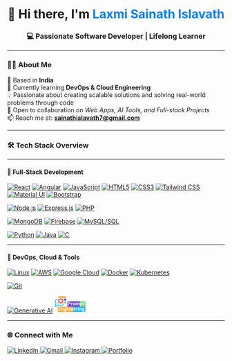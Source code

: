<h1 align="center">👋 Hi there, I'm <span style="color:#007FFF;">Laxmi Sainath Islavath</span></h1>
<h3 align="center">💻 Passionate Software Developer | Lifelong Learner</h3>

---

### 👨‍💻 About Me

<p align="left">
  🚩 Based in <strong>India</strong><br>
  📘 Currently learning <strong>DevOps & Cloud Engineering</strong><br>
  💡 Passionate about creating scalable solutions and solving real-world problems through code<br>
  🤝 Open to collaboration on <em>Web Apps, AI Tools, and Full-stack Projects</em><br>
  📫 Reach me at: <a href="mailto:sainathislavath7@gmail.com"><strong>sainathislavath7@gmail.com</strong></a>
</p>

---

### 🛠 Tech Stack Overview

---

#### 🧩 Full-Stack Development
<p>
  <!-- Frontend -->
  <a href="https://reactjs.org/" target="_blank"><img src="https://cdn.jsdelivr.net/gh/devicons/devicon/icons/react/react-original.svg" height="40" title="React"/></a>
  <a href="https://angular.io/" target="_blank"><img src="https://cdn.jsdelivr.net/gh/devicons/devicon/icons/angular/angular-original.svg" height="40" title="Angular"/></a>
  <a href="https://www.javascript.com/" target="_blank"><img src="https://cdn.jsdelivr.net/gh/devicons/devicon/icons/javascript/javascript-original.svg" height="40" title="JavaScript"/></a>
  <a href="https://developer.mozilla.org/en-US/docs/Web/HTML" target="_blank"><img src="https://cdn.jsdelivr.net/gh/devicons/devicon/icons/html5/html5-original.svg" height="40" title="HTML5"/></a>
  <a href="https://developer.mozilla.org/en-US/docs/Web/CSS" target="_blank"><img src="https://cdn.jsdelivr.net/gh/devicons/devicon/icons/css3/css3-original.svg" height="40" title="CSS3"/></a>
  <a href="https://tailwindcss.com/" target="_blank"><img src="https://icon.icepanel.io/Technology/svg/Tailwind-CSS.svg" height="40" title="Tailwind CSS"/></a>
  <a href="https://mui.com/" target="_blank"><img src="https://img.shields.io/badge/MUI-007FFF?style=for-the-badge&logo=mui&logoColor=white" height="30" title="Material UI"/></a>
  <a href="https://getbootstrap.com/" target="_blank"><img src="https://cdn.jsdelivr.net/gh/devicons/devicon/icons/bootstrap/bootstrap-original.svg" height="40" title="Bootstrap"/></a>

  <!-- Backend -->
  <a href="https://nodejs.org/" target="_blank"><img src="https://cdn.jsdelivr.net/gh/devicons/devicon/icons/nodejs/nodejs-original.svg" height="40" title="Node.js"/></a>
  <a href="https://expressjs.com/" target="_blank"><img src="https://cdn.jsdelivr.net/gh/devicons/devicon/icons/express/express-original.svg" height="40" title="Express.js"/></a>
  <a href="https://www.php.net/" target="_blank"><img src="https://cdn.jsdelivr.net/gh/devicons/devicon/icons/php/php-original.svg" height="40" title="PHP"/></a>
  <!-- Databases -->
  <a href="https://www.mongodb.com/" target="_blank"><img src="https://cdn.jsdelivr.net/gh/devicons/devicon/icons/mongodb/mongodb-original.svg" height="40" title="MongoDB"/></a>
  <a href="https://firebase.google.com/" target="_blank"><img src="https://cdn.jsdelivr.net/gh/devicons/devicon/icons/firebase/firebase-plain-wordmark.svg" height="40" title="Firebase"/></a>
  <a href="https://www.mysql.com/" target="_blank"><img src="https://img.icons8.com/ios-filled/50/database.png" height="40" title="MySQL/SQL"/></a>

  <!-- Programming Languages -->
  <a href="https://www.python.org/" target="_blank"><img src="https://cdn.jsdelivr.net/gh/devicons/devicon/icons/python/python-original.svg" height="40" title="Python"/></a>
  <a href="https://www.java.com/" target="_blank"><img src="https://cdn.jsdelivr.net/gh/devicons/devicon/icons/java/java-original.svg" height="40" title="Java"/></a>
  <a href="https://en.wikipedia.org/wiki/C_(programming_language)" target="_blank"><img src="https://cdn.jsdelivr.net/gh/devicons/devicon/icons/c/c-original.svg" height="40" title="C"/></a>
</p>

---

#### 🚀 DevOps, Cloud & Tools
<p>
  <!-- OS & Cloud -->
  <a href="https://www.linux.org/" target="_blank"><img src="https://cdn.jsdelivr.net/gh/devicons/devicon/icons/linux/linux-original.svg" height="40" title="Linux"/></a>
  <a href="https://aws.amazon.com/" target="_blank"><img src="https://a0.awsstatic.com/libra-css/images/logos/aws_logo_smile_1200x630.png" height="40" title="AWS"/></a>
  <a href="https://cloud.google.com/" target="_blank"><img src="https://cdn.jsdelivr.net/gh/devicons/devicon/icons/googlecloud/googlecloud-original.svg" height="40" title="Google Cloud"/></a>
  <!-- Containers & Infra -->
  <a href="https://www.docker.com/" target="_blank"><img src="https://cdn.jsdelivr.net/gh/devicons/devicon/icons/docker/docker-original.svg" height="40" title="Docker"/></a>
  <a href="https://kubernetes.io/" target="_blank"><img src="https://cdn.jsdelivr.net/gh/devicons/devicon/icons/kubernetes/kubernetes-plain.svg" height="40" title="Kubernetes"/></a>

  <!-- Version Control -->
  <a href="https://git-scm.com/" target="_blank"><img src="https://cdn.jsdelivr.net/gh/devicons/devicon/icons/git/git-original.svg" height="40" title="Git"/></a>
  <!-- AI & Prompting -->
  <a href="https://openai.com/blog/chatgpt" target="_blank"><img src="https://img.icons8.com/fluency/48/chatgpt.png" height="40" title="Generative AI"/></a>
  <a href="https://www.promptingguide.ai/" target="_blank"><img src="https://raw.githubusercontent.com/webmaxru/prompt-engineering-logo/2ceea5e5b827e0bcbc4226cbca3539540c0946ae/assets/sticker_prompt-engineering.svg" height="40" title="Prompt Engineering"/></a>
</p>

---

### 🌐 Connect with Me

<p align="left">
  <a href="https://www.linkedin.com/in/laxmi-sainath-islavath-9213891b6/" target="_blank">
    <img src="https://img.shields.io/static/v1?message=LinkedIn&logo=linkedin&label=&color=0077B5&logoColor=white&style=for-the-badge" height="35" alt="LinkedIn" />
  </a>
  <a href="mailto:sainathislavath7@gmail.com">
    <img src="https://img.shields.io/static/v1?message=Gmail&logo=gmail&label=&color=D14836&logoColor=white&style=for-the-badge" height="35" alt="Gmail" />
  </a>
  <a href="https://www.instagram.com/sainath_islavath/" target="_blank">
    <img src="https://img.shields.io/static/v1?message=Instagram&logo=instagram&label=&color=E4405F&logoColor=white&style=for-the-badge" height="35" alt="Instagram" />
  </a>
  <a href="https://sainathislavath.netlify.app/" target="_blank">
    <img src="https://img.shields.io/static/v1?message=Portfolio&logo=portfolio&label=&color=81CAD6&logoColor=white&style=for-the-badge" height="35" alt="Portfolio" />
  </a>
</p>
